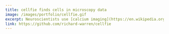 ```yaml
---
title: cellfie finds cells in microscopy data
image: /images/portfolio/cellfie.gif
excerpt: ​Neuroscientists use [calcium imaging](https://en.wikipedia.org/wiki/Calcium_imaging){:target="_blank"} to monitor the activity of large populations of neurons in awake, behaving animals (like in [this](https://www.youtube.com/watch?v=Nxa19uWC_oA){:target="_blank"} beautiful example). However, calcium imaging can be very noisy, making neuron identification challenging. I use a two-stage convolutional neural network approach to find neurons in noisy data. I'm collaborating with [Eftychios Pnevmatikakis](https://www.simonsfoundation.org/team/eftychios-a-pnevmatikakis/){:target="_blank"} at the Simon's Foundation to see if this approach combined with standard matrix factorization techniques outperforms current calcium imaging segmentation algorithms.
link: https://github.com/richard-warren/cellfie
---
```


